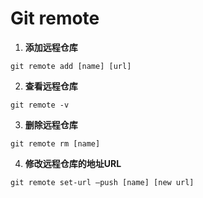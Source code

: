 <h1>Git remote</h1>

1. **添加远程仓库**
```
git remote add [name] [url]
```

2. **查看远程仓库**
```
git remote -v
```

3. **删除远程仓库**
```
git remote rm [name]
```

4. **修改远程仓库的地址URL**
```
git remote set-url –push [name] [new url]
```
